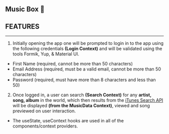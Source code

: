 ## Music Box :musical_note:
## FEATURES
----------------------------------------------------
1. Initially opening the app one will be prompted to login in to the app using the following 
credentials **(Login Context)** and will be validated using the tools Formik, Yup, & Material UI.
- First Name (required, cannot be more than 50 characters)
- Email Address (required, must be a valid email, cannot be more than 50 characters)
- Password (required, must have more than 8 characters and less than 50)

2. Once logged in, a user can search **(Search Context)** for any **artist, song, album** in the world, which then 
results from the [iTunes Search API](https://affiliate.itunes.apple.com/resources/documentation/itunes-store-web-service-search-api/)
will be displayed **(from the MusicData Context)**, viewed and song previewed on user interaction.

* The useState, useContext hooks are used in all of the components/context providers. 